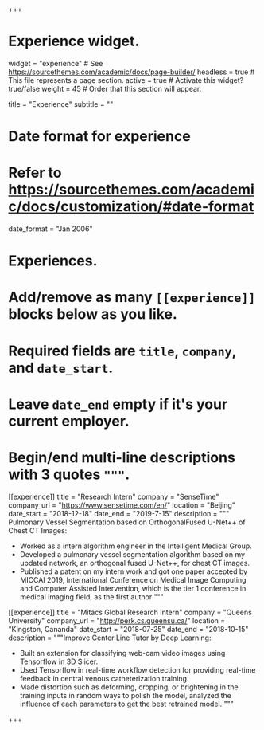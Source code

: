 +++
# Experience widget.
widget = "experience"  # See https://sourcethemes.com/academic/docs/page-builder/
headless = true  # This file represents a page section.
active = true  # Activate this widget? true/false
weight = 45  # Order that this section will appear.

title = "Experience"
subtitle = ""

# Date format for experience
#   Refer to https://sourcethemes.com/academic/docs/customization/#date-format
date_format = "Jan 2006"

# Experiences.
#   Add/remove as many `[[experience]]` blocks below as you like.
#   Required fields are `title`, `company`, and `date_start`.
#   Leave `date_end` empty if it's your current employer.
#   Begin/end multi-line descriptions with 3 quotes `"""`.
[[experience]]
  title = "Research Intern"
  company = "SenseTime"
  company_url = "https://www.sensetime.com/en/"
  location = "Beijing"
  date_start = "2018-12-18"
  date_end = "2019-7-15"
  description = """
  Pulmonary Vessel Segmentation based on OrthogonalFused U-Net++ of Chest CT Images:
  
  * Worked as a intern algorithm engineer in the Intelligent Medical Group.
  * Developed a pulmonary vessel segmentation algorithm based on my updated network, an orthogonal fused U-Net++, for chest CT images.
  * Published a patent on my intern work and got one paper accepted by MICCAI 2019, International Conference on Medical Image Computing and Computer Assisted Intervention, which is the tier 1 conference in medical imaging field, as the first author
  """

[[experience]]
  title = "Mitacs Global Research Intern"
  company = "Queens University"
  company_url = "http://perk.cs.queensu.ca/"
  location = "Kingston, Cananda"
  date_start = "2018-07-25"
  date_end = "2018-10-15"
  description = """Improve Center Line Tutor by Deep Learning:

  * Built an extension for classifying web-cam video images using Tensorflow in 3D Slicer.
  * Used Tensorflow in real-time workflow detection for providing real-time feedback in central venous catheterization training.
  * Made distortion such as deforming, cropping, or brightening in the training inputs in random ways to polish the model, analyzed the influence of each parameters to get the best retrained model.
  """

+++
